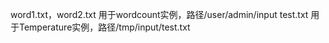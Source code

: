 word1.txt，word2.txt 用于wordcount实例，路径/user/admin/input
test.txt 用于Temperature实例，路径/tmp/input/test.txt
